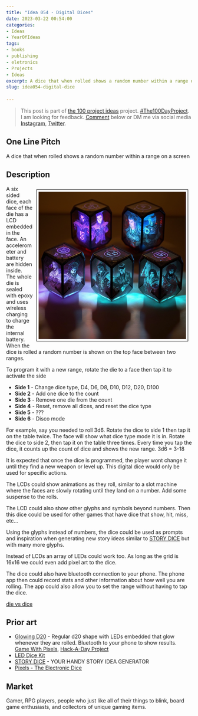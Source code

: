 ```yaml
---
title: "Idea 054 - Digital Dices"
date: 2023-03-22 00:54:00
categories:
- Ideas
- YearOfIdeas
tags:
- books
- publishing
- eletronics
- Projects
- Ideas
excerpt: A dice that when rolled shows a random number within a range on a screen
slug: idea054-digital-dice

---
```


> This post is part of [the 100 project ideas](/projects/2023-100-ideas/) project. [#The100DayProject](https://www.the100dayproject.org/). I am looking for feedback. <a href='#utterances-comments'>Comment</a> below or DM me via social media <a href="https://instagram.com/funvill" rel="nofollow noopener noreferrer"><i class="fab fa-fw fa-instagram" aria-hidden="true"></i><span class="label">Instagram</span></a>, <a href="https://twitter.com/funvill" rel="nofollow noopener noreferrer"><i class="fab fa-fw fa-twitter" aria-hidden="true"></i><span class="label">Twitter</span></a>.

## One Line Pitch

A dice that when rolled shows a random number within a range on a screen

## Description

<img src="/public/uploads/2023/digital-dice.png" alt="digital-dice" style="float: right; margin: 10px; border: 1px solid black; padding: 5px"/>A six sided dice, each face of the die has a LCD embedded in the face. An accelerometer and battery are hidden inside. The whole die is sealed with epoxy and uses wireless charging to charge the internal battery. When the dice is rolled a random number is shown on the top face between two ranges.

To program it with a new range, rotate the die to a face then tap it to activate the side

- **Side 1** - Change dice type, D4, D6, D8, D10, D12, D20, D100
- **Side 2** - Add one dice to the count
- **Side 3** - Remove one die from the count
- **Side 4** - Reset, remove all dices, and reset the dice type
- **Side 5** - ???
- **Side 6** - Disco mode

For example, say you needed to roll 3d6. Rotate the dice to side 1 then tap it on the table twice. The face will show what dice type mode it is in. Rotate the dice to side 2, then tap it on the table three times. Every time you tap the dice, it counts up the count of dice and shows the new range. 3d6 = 3-18

It is expected that once the dice is programmed, the player wont change it until they find a new weapon or level up. This digital dice would only be used for specific actions.

The LCDs could show animations as they roll, similar to a slot machine where the faces are slowly rotating until they land on a number. Add some suspense to the rolls.

The LCD could also show other glyphs and symbols beyond numbers. Then this dice could be used for other games that have dice that show, hit, miss, etc…

Using the glyphs instead of numbers, the dice could be used as prompts and inspiration when generating new story ideas similar to [STORY DICE](https://davebirss.com/storydice-creative-story-ideas/) but with many more glyphs.

Instead of LCDs an array of LEDs could work too. As long as the grid is 16x16 we could even add pixel art to the dice.

The dice could also have bluetooth connection to your phone. The phone app then could record stats and other information about how well you are rolling. The app could also allow you to set the range without having to tap the dice.

[die vs dice](https://grammarist.com/usage/dice-die/)

## Prior art

- [Glowing D20](https://twitter.com/GameWithPixels/status/1221551897896722433) - Regular d20 shape with LEDs embedded that glow whenever they are rolled. Bluetooth to your phone to show results. [Game With Pixels](https://gamewithpixels.com/), [Hack-A-Day Project](https://hackaday.io/project/28377-pixels)
- [LED Dice Kit](https://www.aliexpress.com/item/32869776061.html)
- [STORY DICE](https://davebirss.com/storydice-creative-story-ideas/) - YOUR HANDY STORY IDEA GENERATOR
- [Pixels - The Electronic Dice](https://www.kickstarter.com/projects/pixels-dice/pixels-the-electronic-dice?ref=discovery_staff_picks_most_funded)

## Market

Gamer, RPG players, people who just like all of their things to blink, board game enthusiasts, and collectors of unique gaming items.
